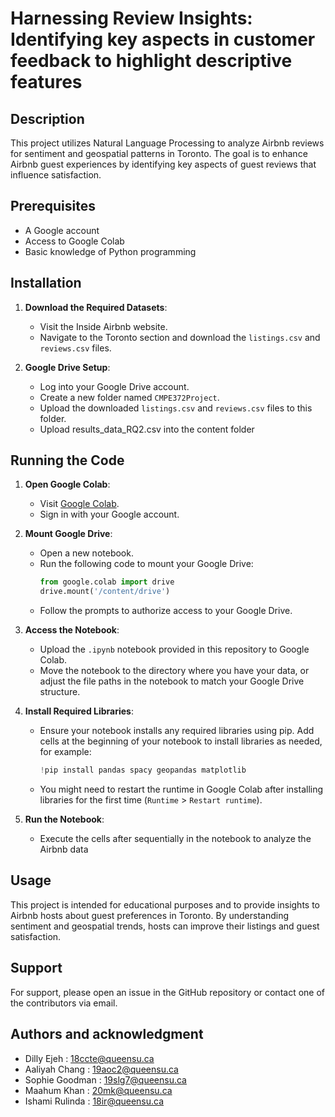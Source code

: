 # Harnessing Review Insights: Identifying key aspects in customer feedback to highlight descriptive features

## Description
This project utilizes Natural Language Processing to analyze Airbnb reviews for sentiment and geospatial patterns in Toronto. The goal is to enhance Airbnb guest experiences by identifying key aspects of guest reviews that influence satisfaction.

## Prerequisites
- A Google account
- Access to Google Colab
- Basic knowledge of Python programming

## Installation
1. **Download the Required Datasets**:
   - Visit the Inside Airbnb website.
   - Navigate to the Toronto section and download the `listings.csv` and `reviews.csv` files.

2. **Google Drive Setup**:
   - Log into your Google Drive account.
   - Create a new folder named `CMPE372Project`.
   - Upload the downloaded `listings.csv` and `reviews.csv` files to this folder.
   - Upload results_data_RQ2.csv into the content folder 

## Running the Code
1. **Open Google Colab**:
   - Visit [Google Colab](https://colab.research.google.com/).
   - Sign in with your Google account.

2. **Mount Google Drive**:
   - Open a new notebook.
   - Run the following code to mount your Google Drive:
     ```python
     from google.colab import drive
     drive.mount('/content/drive')
     ```
   - Follow the prompts to authorize access to your Google Drive.

3. **Access the Notebook**:
   - Upload the `.ipynb` notebook provided in this repository to Google Colab.
   - Move the notebook to the directory where you have your data, or adjust the file paths in the notebook to match your Google Drive structure.

4. **Install Required Libraries**:
   - Ensure your notebook installs any required libraries using pip. Add cells at the beginning of your notebook to install libraries as needed, for example:
     ```python
     !pip install pandas spacy geopandas matplotlib
     ```
   - You might need to restart the runtime in Google Colab after installing libraries for the first time (`Runtime` > `Restart runtime`).

5. **Run the Notebook**:
   - Execute the cells after sequentially in the notebook to analyze the Airbnb data 

## Usage
This project is intended for educational purposes and to provide insights to Airbnb hosts about guest preferences in Toronto. By understanding sentiment and geospatial trends, hosts can improve their listings and guest satisfaction.

## Support
For support, please open an issue in the GitHub repository or contact one of the contributors via email.

## Authors and acknowledgment
- Dilly Ejeh : 18ccte@queensu.ca
- Aaliyah Chang : 19aoc2@queensu.ca
- Sophie Goodman : 19slg7@queensu.ca
- Maahum Khan : 20mk@queensu.ca		
- Ishami Rulinda : 18ir@queensu.ca


